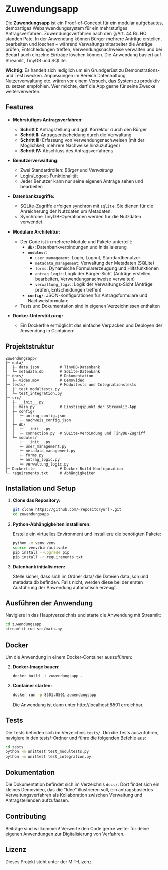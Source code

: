 # Zuwendungsapp

Die **Zuwendungsapp** ist ein Proof-of-Concept für ein modular aufgebautes, demoartiges Webanwendungssystem für ein mehrstufiges Antragsverfahren. Zuwendungsverfahren nach den §/Art. 44 B/LHO standen Pate. In der Anwendung können Bürger mehrere Anträge erstellen, bearbeiten und löschen – während Verwaltungsmitarbeiter die Anträge prüfen, Entscheidungen treffen, Verwendungsnachweise verwalten und bei Bedarf auch einzelne Einträge löschen können. Die Anwendung basiert auf Streamlit, TinyDB und SQLite.

**Wichtig**: Es handelt sich lediglich um ein Grundgerüst zu Demonstrations- und Testzwecken. Anpassungen im Bereich Datenhaltung, Nutzerverwaltung etc. wären vor einem Versuch, das System zu produktiv zu setzen empfohlen. Wer möchte, darf die App gerne für seine Zwecke weiterverwerten.

## Features

- **Mehrstufiges Antragsverfahren:**  
  - **Schritt I:** Antragstellung und ggf. Korrektur durch den Bürger  
  - **Schritt II:** Antragsentscheidung durch die Verwaltung  
  - **Schritt III:** Erfassung von Verwendungsnachweisen (mit der Möglichkeit, mehrere Nachweise hinzuzufügen)  
  - **Schritt IV:** Abschluss des Antragsverfahrens

- **Benutzerverwaltung:**  
  - Zwei Standardrollen: *Bürger* und *Verwaltung*  
  - Login/Logout-Funktionalität  
  - Jeder Benutzer kann nur seine eigenen Anträge sehen und bearbeiten

- **Datenbankzugriffe:**  
  - SQLite-Zugriffe erfolgen synchron mit `sqlite`. Sie dienen für die Anreicherung der Nutzdaten um Metadaten.  
  - Synchrone TinyDB-Operationen werden für die Nutzdaten verwendet.

- **Modulare Architektur:**  
  - Der Code ist in mehrere Module und Pakete unterteilt:
    - **`db/`**: Datenbankverbindungen und Initialisierung
    - **`modules/`**:  
      - `user_management`: Login, Logout, Standardbenutzer
      - `metadata_management`: Verwaltung der Metadaten (SQLite)
      - `forms`: Dynamische Formularerzeugung und Hilfsfunktionen
      - `antrag_logic`: Logik der Bürger-Sicht (Anträge erstellen, bearbeiten, Verwendungsnachweise verwalten)
      - `verwaltung_logic`: Logik der Verwaltungs-Sicht (Anträge prüfen, Entscheidungen treffen)
    - **`config/`**: JSON-Konfigurationen für Antragsformulare und Nachweisformulare
  - Tests und Dokumentation sind in eigenen Verzeichnissen enthalten

- **Docker-Unterstützung:**  
  - Ein Dockerfile ermöglicht das einfache Verpacken und Deployen der Anwendung in Containern

## Projektstruktur

````
Zuwendungsapp/
├─ data/
│  ├─ data.json         # TinyDB-Datenbank
│  └─ metadata.db       # SQLite-Datenbank
├─ docs/                # Dokumentation
│  ├─ video.mov         # Demovideo
├─ tests/               # Modultests und Integrationstests
│  ├─ test_modultests.py
│  └─ test_integration.py
├─ src/
│  ├─ __init__.py
│  ├─ main.py           # Einstiegspunkt der Streamlit-App
│  ├─ config/
│  │  ├─ antrag_config.json
│  │  └─ nachweis_config.json
│  ├─ db/
│  │  ├─ __init__.py
│  │  └─ connection.py  # SQLite-Verbindung und TinyDB-Zugriff
│  └─ modules/
│     ├─ __init__.py
│     ├─ user_management.py
│     ├─ metadata_management.py
│     ├─ forms.py
│     ├─ antrag_logic.py
│     └─ verwaltung_logic.py
├─ Dockerfile           # Docker-Build-Konfiguration
└─ requirements.txt     # Abhängigkeiten
````

## Installation und Setup

1. **Clone das Repository:**

   ```bash
   git clone https://github.com/<repositoryurl>.git
   cd zuwendungsapp
   ```

2. **Python-Abhängigkeiten installieren:**

    Erstelle ein virtuelles Environment und installiere die benötigten Pakete:

    ```bash
    python -m venv venv
    source venv/bin/activate
    pip install --upgrade pip
    pip install -r requirements.txt
    ```

3. **Datenbank initialisieren:**

    Stelle sicher, dass sich im Ordner data/ die Dateien data.json und metadata.db befinden. Falls nicht, werden diese bei der ersten Ausführung der Anwendung automatisch erzeugt.

## Ausführen der Anwendung

Navigiere in das Hauptverzeichnis und starte die Anwendung mit Streamlit:

```bash
cd zuwendungsapp
streamlit run src/main.py
```

## Docker

Um die Anwendung in einem Docker-Container auszuführen:

2. **Docker-Image bauen:**

    ```bash
    docker build -t zuwendungsapp .
    ```

2.	**Container starten:**

    ```bash
    docker run -p 8501:8501 zuwendungsapp
    ```

    Die Anwendung ist dann unter http://localhost:8501 erreichbar.

## Tests

Die Tests befinden sich im Verzeichnis `tests/`. Um die Tests auszuführen, navigiere in den tests/-Ordner und führe die folgenden Befehle aus:

```bash
cd tests
python -m unittest test_modultests.py
python -m unittest test_integration.py
```

## Dokumentation

Die Dokumentation befindet sich im Verzeichnis `docs/`. Dort findet sich ein kleines Demovideo, das die "Idee" illustrieren soll, ein antragsbasiertes Verwaltungsverfahren als Kollaboration zwischen Verwaltung und Antragstellenden aufzufassen.

## Contributing

Beiträge sind willkommen! Verwerte den Code gerne weiter für deine eigenen Anwendungen zur Digitalisierung von Verfahren.

## Lizenz

Dieses Projekt steht unter der MIT-Lizenz.
